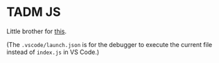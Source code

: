 # TADM JS

Little brother for [this](https://github.com/thezjy/tadm_rust).

(The `.vscode/launch.json` is for the debugger to execute the current file instead of `index.js` in VS Code.)
